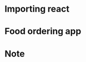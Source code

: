 # Importing react

<!-- import React from "react"; // both of them is imported or send from node modules
import ReactDOM from "react-dom/client"; -->

# Food ordering app

<!-- // const heading = React.createElement("h1", {}, "Hello World!"); // object
// const root = ReactDOM.createRoot(document.getElementById("root"));
// root.render(heading); // converting into a tag and putting it up

// const Heading = () => {
// return <h1 id="heading">Jsx</h1>;
// };
// with variable as jsx - jsx is a syntax
//const heading = <h1>Jsx</h1>; // react element using jsx -->

# Note

<!-- // JSX => React.createElement => ReactElement(Js object) => HtmlElement (render) -->
